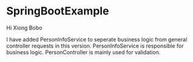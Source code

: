 # SpringBootExample

Hi Xiong Bobo

I have added PersonInfoService to seperate business logic from general controller requests in this version.
PersonInfoService is responsible for business logic.
PersonController is mainly used for validation.
